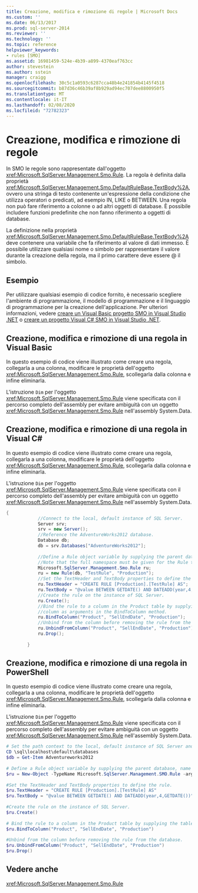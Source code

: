 ```yaml
---
title: Creazione, modifica e rimozione di regole | Microsoft Docs
ms.custom: ''
ms.date: 06/13/2017
ms.prod: sql-server-2014
ms.reviewer: ''
ms.technology: ''
ms.topic: reference
helpviewer_keywords:
- rules [SMO]
ms.assetid: 16981459-524e-4b39-a899-4370eaf763cc
author: stevestein
ms.author: sstein
manager: craigg
ms.openlocfilehash: 30c5c1a0593c6287cca48b4e241854b4145f4518
ms.sourcegitcommit: b87d36c46b39af8b929ad94ec707dee8800950f5
ms.translationtype: MT
ms.contentlocale: it-IT
ms.lasthandoff: 02/08/2020
ms.locfileid: "72782323"
---
```

# <a name="creating-altering-and-removing-rules"></a>Creazione, modifica e rimozione di regole
  In SMO le regole sono rappresentate dall'oggetto <xref:Microsoft.SqlServer.Management.Smo.Rule>. La regola è definita dalla proprietà <xref:Microsoft.SqlServer.Management.Smo.DefaultRuleBase.TextBody%2A>, ovvero una stringa di testo contenente un'espressione della condizione che utilizza operatori o predicati, ad esempio IN, LIKE o BETWEEN. Una regola non può fare riferimento a colonne o ad altri oggetti di database. È possibile includere funzioni predefinite che non fanno riferimento a oggetti di database.  
  
 La definizione nella proprietà <xref:Microsoft.SqlServer.Management.Smo.DefaultRuleBase.TextBody%2A> deve contenere una variabile che fa riferimento al valore di dati immesso. È possibile utilizzare qualsiasi nome o simbolo per rappresentare il valore durante la creazione della regola, ma il primo carattere deve essere \@ il simbolo.  
  
## <a name="example"></a>Esempio  
 Per utilizzare qualsiasi esempio di codice fornito, è necessario scegliere l'ambiente di programmazione, il modello di programmazione e il linguaggio di programmazione per la creazione dell'applicazione. Per ulteriori informazioni, vedere [creare un Visual Basic progetto SMO in Visual Studio .NET](../../../database-engine/dev-guide/create-a-visual-basic-smo-project-in-visual-studio-net.md) o [creare un progetto Visual C&#35; SMO in Visual Studio .NET](../how-to-create-a-visual-csharp-smo-project-in-visual-studio-net.md).  
  
## <a name="creating-altering-and-removing-a-rule-in-visual-basic"></a>Creazione, modifica e rimozione di una regola in Visual Basic  
 In questo esempio di codice viene illustrato come creare una regola, collegarla a una colonna, modificare le proprietà dell'oggetto <xref:Microsoft.SqlServer.Management.Smo.Rule>, scollegarla dalla colonna e infine eliminarla.  
  
 L'istruzione `Dim` per l'oggetto <xref:Microsoft.SqlServer.Management.Smo.Rule> viene specificata con il percorso completo dell'assembly per evitare ambiguità con un oggetto <xref:Microsoft.SqlServer.Management.Smo.Rule> nell'assembly System.Data.  
  
<!-- TODO: review snippet reference  [!CODE [SMO How to#SMO_VBRules1](SMO How to#SMO_VBRules1)]  -->  
  
## <a name="creating-altering-and-removing-a-rule-in-visual-c"></a>Creazione, modifica e rimozione di una regola in Visual C#  
 In questo esempio di codice viene illustrato come creare una regola, collegarla a una colonna, modificare le proprietà dell'oggetto <xref:Microsoft.SqlServer.Management.Smo.Rule>, scollegarla dalla colonna e infine eliminarla.  
  
 L'istruzione `Dim` per l'oggetto <xref:Microsoft.SqlServer.Management.Smo.Rule> viene specificata con il percorso completo dell'assembly per evitare ambiguità con un oggetto <xref:Microsoft.SqlServer.Management.Smo.Rule> nell'assembly System.Data.  
  
```csharp
{  
            //Connect to the local, default instance of SQL Server.   
            Server srv;  
            srv = new Server();  
            //Reference the AdventureWorks2012 database.   
            Database db;  
            db = srv.Databases["AdventureWorks2012"];  
  
            //Define a Rule object variable by supplying the parent database, name and schema in the constructor.   
            //Note that the full namespace must be given for the Rule type to differentiate it from other Rule types.   
            Microsoft.SqlServer.Management.Smo.Rule ru;  
            ru = new Rule(db, "TestRule", "Production");  
            //Set the TextHeader and TextBody properties to define the rule.   
            ru.TextHeader = "CREATE RULE [Production].[TestRule] AS";  
            ru.TextBody = "@value BETWEEN GETDATE() AND DATEADD(year,4,GETDATE())";  
            //Create the rule on the instance of SQL Server.   
            ru.Create();  
            //Bind the rule to a column in the Product table by supplying the table, schema, and   
            //column as arguments in the BindToColumn method.   
            ru.BindToColumn("Product", "SellEndDate", "Production");  
            //Unbind from the column before removing the rule from the database.   
            ru.UnbindFromColumn("Product", "SellEndDate", "Production");  
            ru.Drop();  
  
        }  
```  
  
## <a name="creating-altering-and-removing-a-rule-in-powershell"></a>Creazione, modifica e rimozione di una regola in PowerShell  
 In questo esempio di codice viene illustrato come creare una regola, collegarla a una colonna, modificare le proprietà dell'oggetto <xref:Microsoft.SqlServer.Management.Smo.Rule>, scollegarla dalla colonna e infine eliminarla.  
  
 L'istruzione `Dim` per l'oggetto <xref:Microsoft.SqlServer.Management.Smo.Rule> viene specificata con il percorso completo dell'assembly per evitare ambiguità con un oggetto <xref:Microsoft.SqlServer.Management.Smo.Rule> nell'assembly System.Data.  
  
```powershell
# Set the path context to the local, default instance of SQL Server and get a reference to AdventureWorks2012  
CD \sql\localhost\default\databases  
$db = Get-Item Adventureworks2012  
  
# Define a Rule object variable by supplying the parent database, name and schema in the constructor.
$ru = New-Object -TypeName Microsoft.SqlServer.Management.SMO.Rule -argumentlist $db, "TestRule", "Production"  
  
#Set the TextHeader and TextBody properties to define the rule.
$ru.TextHeader = "CREATE RULE [Production].[TestRule] AS"  
$ru.TextBody = "@value BETWEEN GETDATE() AND DATEADD(year,4,GETDATE())"  
  
#Create the rule on the instance of SQL Server.
$ru.Create()  
  
# Bind the rule to a column in the Product table by supplying the table, schema, and column as arguments in the BindToColumn method.
$ru.BindToColumn("Product", "SellEndDate", "Production")  
  
#Unbind from the column before removing the rule from the database.
$ru.UnbindFromColumn("Product", "SellEndDate", "Production")  
$ru.Drop()  
```  
  
## <a name="see-also"></a>Vedere anche  
 <xref:Microsoft.SqlServer.Management.Smo.Rule>  
